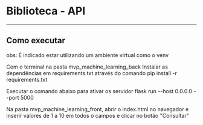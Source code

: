 # Biblioteca - API

---
## Como executar
obs: É indicado estar utilizando um ambiente virtual como o venv

Com o terminal na pasta mvp_machine_learning_back
Instalar as dependências em requirements.txt através do comando
pip install -r requirements.txt

Executar o comando abaixo para ativar os servidor
flask run --host 0.0.0.0 --port 5000

Na pasta mvp_machine_learning_front, abrir o index.html no navegador e inserir valores de 1 a 10 em todos o campos e clicar no botão "Consultar"